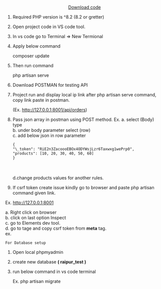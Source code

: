 <p align="center"><a href="https://github.com/tawatesumit/diwali_sale.git" target="_blank">Download code</a></p>

1.  Required PHP version is ^8.2 (8.2 or gretter)

2.  Open project code in VS code tool.

3.  In vs code go to Terminal => New Termional

4.  Apply below command

    composer update

5.  Then run command

    php artisan serve

6.  Download POSTMAN for testing API

7.  Project run and display local ip link after php artisan serve command, copy link paste in postman.

    (Ex. http://127.0.0.1:8001/api/orders)

8.  Pass json array in postman using POST method.
    Ex.
    a. select (Body) type<br>
    b. under body parameter select (row)<br>
    c. add below json in row parameter<br>

        {
        "\_token": "RiE2n3ZacoooEBOx4ODYWsjLzr6Taxwxg1wePrp0",
        "products": [10, 20, 30, 40, 50, 60]
        }

    <br><br>
    d.change products values for another rules. <br>

9.  If csrf token create issue kindly go to browser and paste php artisan command given link.

Ex. http://127.0.0.1:8001 <br>

a. Right click on browser <br>
b. click on last option Inspect <br>
c. go to Elements dev tool. <br>
d. go to <html><head> tage and copy csrf token from <b>meta</b> tag. <br>
ex. <meta name="csrf-token" content="DQUOwAZXPjSUzth5nEVAzflCDhYapXeBbGCSRwht"> <br>

    For Database setup

1. Open local phpmyadmin

2. create new database <b>( raipur_test )</b>

3. run below command in vs code terminal

    Ex. php artisan migrate
